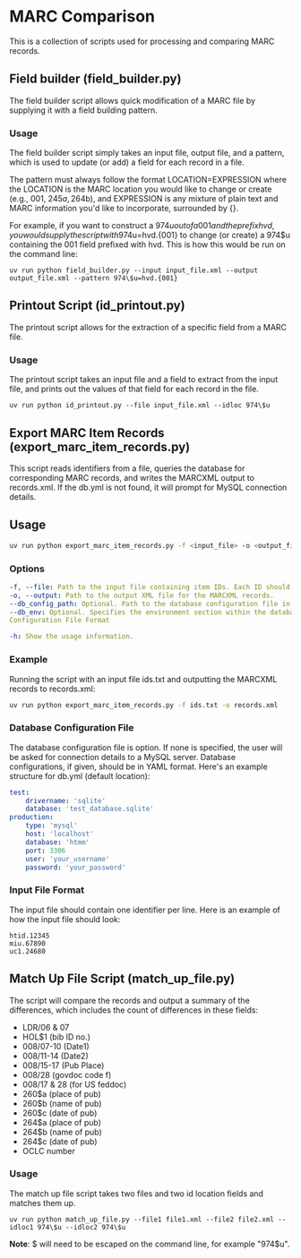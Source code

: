 # MARC Comparison

This is a collection of scripts used for processing and comparing MARC records.

## Field builder (field_builder.py)
The field builder script allows quick modification of a MARC file by supplying it with a field building pattern.

### Usage
The field builder script simply takes an input file, output file, and a pattern, which is used to update (or add) a field for each record in a file.

The pattern must always follow the format LOCATION=EXPRESSION where the LOCATION is the MARC location you would like to change or create (e.g., 001, 245$a, 264$b), and EXPRESSION is any mixture of plain text and MARC information you'd like to incorporate, surrounded by {}.

For example, if you want to construct a 974$u out of a 001 and the prefix hvd, you would supply the script with 974$u=hvd.{001} to change (or create) a 974$u containing the 001 field prefixed with hvd. This is how this would be run on the command line:

```
uv run python field_builder.py --input input_file.xml --output output_file.xml --pattern 974\$u=hvd.{001}
```

## Printout Script (id_printout.py)
The printout script allows for the extraction of a specific field from a MARC file.

### Usage
The printout script takes an input file and a field to extract from the input file, and prints out the values of that field for each record in the file.

```
uv run python id_printout.py --file input_file.xml --idloc 974\$u
```

## Export MARC Item Records (export_marc_item_records.py)
This script reads identifiers from a file, queries the database for corresponding MARC records, and writes the MARCXML output to records.xml. If the db.yml is not found, it will prompt for MySQL connection details.

## Usage

```bash
uv run python export_marc_item_records.py -f <input_file> -o <output_file> [--db_config_path <db_config.yml>] [--db_env <environment>]
```

### Options
```yaml
-f, --file: Path to the input file containing item IDs. Each ID should be on a separate line.
-o, --output: Path to the output XML file for the MARCXML records.
--db_config_path: Optional. Path to the database configuration file in YAML format. If not provided and the default db.yml is not found, the script will prompt for MySQL connection details.
--db_env: Optional. Specifies the environment section within the database configuration file to use. Default: production
Configuration File Format

-h: Show the usage information.
```

### Example
Running the script with an input file ids.txt and outputting the MARCXML records to records.xml:

```bash
uv run python export_marc_item_records.py -f ids.txt -o records.xml
```

### Database Configuration File
The database configuration file is option. If none is specified, the user will be asked for connection details to a MySQL server. Database configurations, if given, should be in YAML format. Here's an example structure for db.yml (default location):

```yaml
test: 
    drivername: 'sqlite'
    database: 'test_database.sqlite'
production:
    type: 'mysql'
    host: 'localhost'
    database: 'htmm'
    port: 3306
    user: 'your_username'
    password: 'your_password'
```

### Input File Format
The input file should contain one identifier per line. Here is an example of how the input file should look:

```plaintext
htid.12345
miu.67890
uc1.24680
```

## Match Up File Script (match_up_file.py)
The script will compare the records and output a summary of the differences, which includes the count of differences in these fields:
- LDR/06 & 07			
- HOL$1 (bib ID no.)	
- 008/07-10 (Date1)		
- 008/11-14 (Date2)		
- 008/15-17 (Pub Place)	
- 008/28 (govdoc code f)	
- 008/17 & 28 (for US feddoc)	
- 260$a (place of pub)
- 260$b (name of pub)
- 260$c (date of pub)
- 264$a (place of pub)
- 264$b (name of pub)
- 264$c (date of pub)
- OCLC number

### Usage
The match up file script takes two files and two id location fields and matches them up.

```
uv run python match_up_file.py --file1 file1.xml --file2 file2.xml --idloc1 974\$u --idloc2 974\$u
```

**Note**: $ will need to be escaped on the command line, for example "974\$u".
